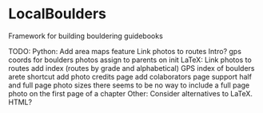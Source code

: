 # LocalBoulders
 Framework for building bouldering guidebooks

TODO:
	Python:
		Add area maps feature
		Link photos to routes
		Intro?
		gps coords for boulders
		photos assign to parents on init
	LaTeX:
        Link photos to routes
        add index (routes by grade and alphabetical)
        GPS index of boulders
        arete shortcut
        add photo credits page
		add colaborators page
        support half and full page photo sizes
        there seems to be no way to include a full page photo on the first page of a chapter
	Other:
		Consider alternatives to LaTeX. HTML?